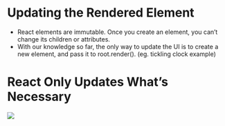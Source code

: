 # Updating the Rendered Element
- React elements are immutable. Once you create an element, you can’t change its children or attributes. 
- With our knowledge so far, the only way to update the UI is to create a new element, and pass it to root.render(). (eg. tickling clock example)

# React Only Updates What’s Necessary
![](https://legacy.reactjs.org/c158617ed7cc0eac8f58330e49e48224/granular-dom-updates.gif)